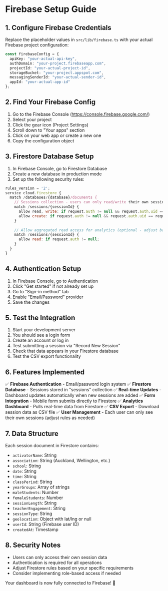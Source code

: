 # Firebase Setup Guide

## 1. Configure Firebase Credentials

Replace the placeholder values in `src/lib/firebase.ts` with your actual Firebase project configuration:

```typescript
const firebaseConfig = {
  apiKey: "your-actual-api-key",
  authDomain: "your-project.firebaseapp.com",
  projectId: "your-actual-project-id",
  storageBucket: "your-project.appspot.com",
  messagingSenderId: "your-actual-sender-id",
  appId: "your-actual-app-id"
};
```

## 2. Find Your Firebase Config

1. Go to the Firebase Console (https://console.firebase.google.com/)
2. Select your project
3. Click the gear icon (Project Settings)
4. Scroll down to "Your apps" section
5. Click on your web app or create a new one
6. Copy the configuration object

## 3. Firestore Database Setup

1. In Firebase Console, go to Firestore Database
2. Create a new database in production mode
3. Set up the following security rules:

```javascript
rules_version = '2';
service cloud.firestore {
  match /databases/{database}/documents {
    // Sessions collection - users can only read/write their own sessions
    match /sessions/{sessionId} {
      allow read, write: if request.auth != null && request.auth.uid == resource.data.userId;
      allow create: if request.auth != null && request.auth.uid == request.resource.data.userId;
    }
    
    // Allow aggregated read access for analytics (optional - adjust based on your needs)
    match /sessions/{sessionId} {
      allow read: if request.auth != null;
    }
  }
}
```

## 4. Authentication Setup

1. In Firebase Console, go to Authentication
2. Click "Get started" if not already set up
3. Go to "Sign-in method" tab
4. Enable "Email/Password" provider
5. Save the changes

## 5. Test the Integration

1. Start your development server
2. You should see a login form
3. Create an account or log in
4. Test submitting a session via "Record New Session"
5. Check that data appears in your Firestore database
6. Test the CSV export functionality

## 6. Features Implemented

✅ **Firebase Authentication** - Email/password login system
✅ **Firestore Database** - Sessions stored in "sessions" collection
✅ **Real-time Updates** - Dashboard updates automatically when new sessions are added
✅ **Form Integration** - Mobile form submits directly to Firestore
✅ **Analytics Dashboard** - Pulls real-time data from Firestore
✅ **CSV Export** - Download session data as CSV file
✅ **User Management** - Each user can only see their own sessions (adjust rules as needed)

## 7. Data Structure

Each session document in Firestore contains:
- `activatorName`: String
- `association`: String (Auckland, Wellington, etc.)
- `school`: String
- `date`: String
- `time`: String
- `classPeriod`: String
- `yearGroups`: Array of strings
- `maleStudents`: Number
- `femaleStudents`: Number
- `sessionLength`: String
- `teacherEngagement`: String
- `sessionType`: String
- `geolocation`: Object with lat/lng or null
- `userId`: String (Firebase user ID)
- `createdAt`: Timestamp

## 8. Security Notes

- Users can only access their own session data
- Authentication is required for all operations
- Adjust Firestore rules based on your specific requirements
- Consider implementing role-based access if needed

Your dashboard is now fully connected to Firebase! 🎉